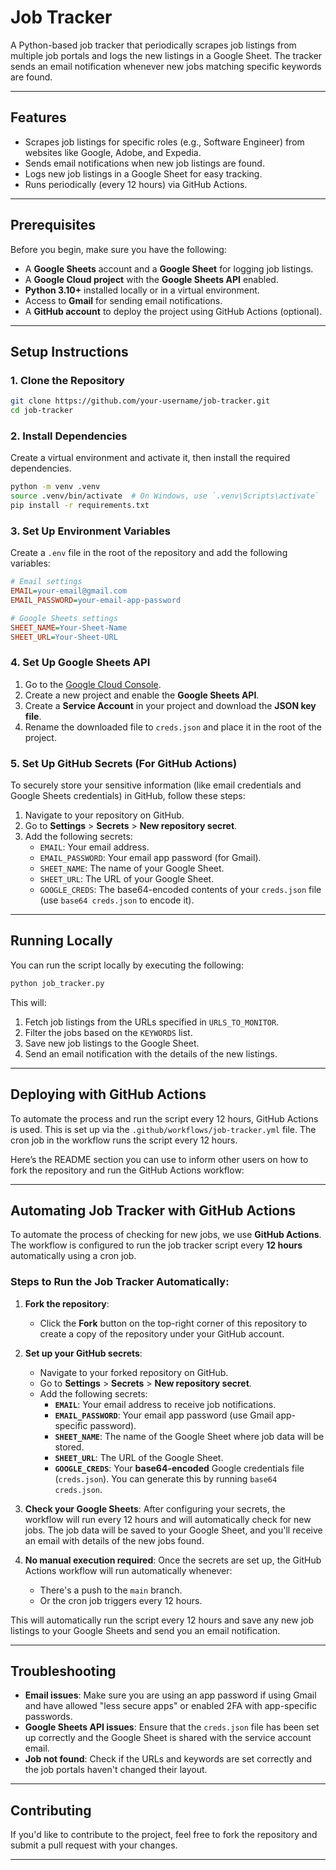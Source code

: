 # Job Tracker

A Python-based job tracker that periodically scrapes job listings from multiple job portals and logs the new listings in a Google Sheet. The tracker sends an email notification whenever new jobs matching specific keywords are found.

---

## Features
- Scrapes job listings for specific roles (e.g., Software Engineer) from websites like Google, Adobe, and Expedia.
- Sends email notifications when new job listings are found.
- Logs new job listings in a Google Sheet for easy tracking.
- Runs periodically (every 12 hours) via GitHub Actions.

---

## Prerequisites
Before you begin, make sure you have the following:
- A **Google Sheets** account and a **Google Sheet** for logging job listings.
- A **Google Cloud project** with the **Google Sheets API** enabled.
- **Python 3.10+** installed locally or in a virtual environment.
- Access to **Gmail** for sending email notifications.
- A **GitHub account** to deploy the project using GitHub Actions (optional).

---

## Setup Instructions

### 1. Clone the Repository

```bash
git clone https://github.com/your-username/job-tracker.git
cd job-tracker
```

### 2. Install Dependencies

Create a virtual environment and activate it, then install the required dependencies.

```bash
python -m venv .venv
source .venv/bin/activate  # On Windows, use `.venv\Scripts\activate`
pip install -r requirements.txt
```

### 3. Set Up Environment Variables

Create a `.env` file in the root of the repository and add the following variables:

```ini
# Email settings
EMAIL=your-email@gmail.com
EMAIL_PASSWORD=your-email-app-password

# Google Sheets settings
SHEET_NAME=Your-Sheet-Name
SHEET_URL=Your-Sheet-URL
```

### 4. Set Up Google Sheets API

1. Go to the [Google Cloud Console](https://console.cloud.google.com/).
2. Create a new project and enable the **Google Sheets API**.
3. Create a **Service Account** in your project and download the **JSON key file**.
4. Rename the downloaded file to `creds.json` and place it in the root of the project.

### 5. Set Up GitHub Secrets (For GitHub Actions)

To securely store your sensitive information (like email credentials and Google Sheets credentials) in GitHub, follow these steps:

1. Navigate to your repository on GitHub.
2. Go to **Settings** > **Secrets** > **New repository secret**.
3. Add the following secrets:
   - `EMAIL`: Your email address.
   - `EMAIL_PASSWORD`: Your email app password (for Gmail).
   - `SHEET_NAME`: The name of your Google Sheet.
   - `SHEET_URL`: The URL of your Google Sheet.
   - `GOOGLE_CREDS`: The base64-encoded contents of your `creds.json` file (use `base64 creds.json` to encode it).

---

## Running Locally

You can run the script locally by executing the following:

```bash
python job_tracker.py
```

This will:
1. Fetch job listings from the URLs specified in `URLS_TO_MONITOR`.
2. Filter the jobs based on the `KEYWORDS` list.
3. Save new job listings to the Google Sheet.
4. Send an email notification with the details of the new listings.

---

## Deploying with GitHub Actions

To automate the process and run the script every 12 hours, GitHub Actions is used. This is set up via the `.github/workflows/job-tracker.yml` file. The cron job in the workflow runs the script every 12 hours.

Here’s the README section you can use to inform other users on how to fork the repository and run the GitHub Actions workflow:

---

## Automating Job Tracker with GitHub Actions

To automate the process of checking for new jobs, we use **GitHub Actions**. The workflow is configured to run the job tracker script every **12 hours** automatically using a cron job.

### Steps to Run the Job Tracker Automatically:

1. **Fork the repository**:
   - Click the **Fork** button on the top-right corner of this repository to create a copy of the repository under your GitHub account.

2. **Set up your GitHub secrets**:
   - Navigate to your forked repository on GitHub.
   - Go to **Settings** > **Secrets** > **New repository secret**.
   - Add the following secrets:
     - **`EMAIL`**: Your email address to receive job notifications.
     - **`EMAIL_PASSWORD`**: Your email app password (use Gmail app-specific password).
     - **`SHEET_NAME`**: The name of the Google Sheet where job data will be stored.
     - **`SHEET_URL`**: The URL of the Google Sheet.
     - **`GOOGLE_CREDS`**: Your **base64-encoded** Google credentials file (`creds.json`). You can generate this by running `base64 creds.json`.

3. **Check your Google Sheets**: After configuring your secrets, the workflow will run every 12 hours and will automatically check for new jobs. The job data will be saved to your Google Sheet, and you'll receive an email with details of the new jobs found.

4. **No manual execution required**: Once the secrets are set up, the GitHub Actions workflow will run automatically whenever:
   - There's a push to the `main` branch.
   - Or the cron job triggers every 12 hours.

This will automatically run the script every 12 hours and save any new job listings to your Google Sheets and send you an email notification.

---

## Troubleshooting

- **Email issues**: Make sure you are using an app password if using Gmail and have allowed "less secure apps" or enabled 2FA with app-specific passwords.
- **Google Sheets API issues**: Ensure that the `creds.json` file has been set up correctly and the Google Sheet is shared with the service account email.
- **Job not found**: Check if the URLs and keywords are set correctly and the job portals haven't changed their layout.

---
## Contributing

If you'd like to contribute to the project, feel free to fork the repository and submit a pull request with your changes.

---
